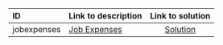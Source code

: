 | ID | Link to description | Link to solution |
|:---|:---|:---:|
| jobexpenses | [Job Expenses](https://open.kattis.com/problems/jobexpenses) | [Solution](https://github.com/versenyi98/leetcode-solutions/tree/main/solutions/Job%20Expenses)|
